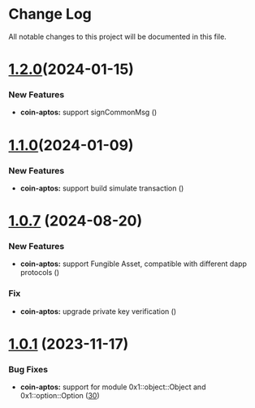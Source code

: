 
# Change Log

All notable changes to this project will be documented in this file.


# [1.2.0](https://github.com/okx/js-wallet-sdk)(2024-01-15)

### New Features

- **coin-aptos:** support signCommonMsg ([](https://github.com/okx/js-wallet-sdk))

# [1.1.0](https://github.com/okx/js-wallet-sdk)(2024-01-09)

### New Features

- **coin-aptos:** support build simulate transaction ([](https://github.com/okx/js-wallet-sdk))

# [1.0.7](https://github.com/okx/js-wallet-sdk) (2024-08-20)

### New Features

- **coin-aptos:** support Fungible Asset, compatible with different dapp protocols ([](https://github.com/okx/js-wallet-sdk))

### Fix

- **coin-aptos:** upgrade private key verification ([](https://github.com/okx/js-wallet-sdk))


# [1.0.1](https://github.com/okx/js-wallet-sdk) (2023-11-17)

### Bug Fixes

- **coin-aptos:** support for module 0x1::object::Object and 0x1::option::Option ([30](https://github.com/okx/js-wallet-sdk/pull/30))
